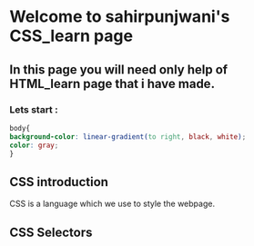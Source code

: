 # Welcome to sahirpunjwani's CSS_learn page
## In this page you will need only help of HTML_learn page that i have made.
### Lets start :
```css
body{
background-color: linear-gradient(to right, black, white);
color: gray;
}
```
## CSS introduction
CSS is a language which we use to style the webpage.

## CSS Selectors





